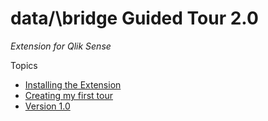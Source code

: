 # data/\bridge Guided Tour 2.0 
*Extension for Qlik Sense*

Topics
- [Installing the Extension](./doc)
- [Creating my first tour](./doc)
- [Version 1.0](https://github.com/ChristofSchwarz/db_ext_guidedtour)


